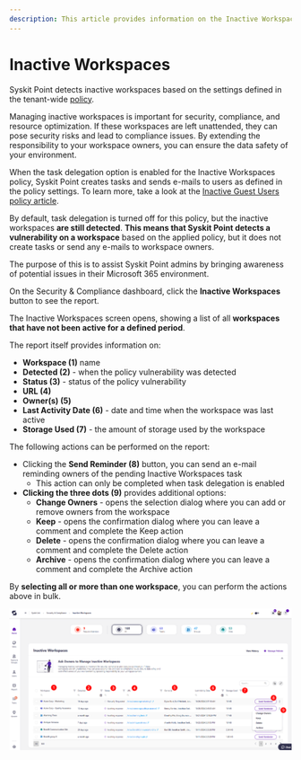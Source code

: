 ```yaml
---
description: This article provides information on the Inactive Workspaces report.
---
```


# Inactive Workspaces

Syskit Point detects inactive workspaces based on the settings defined in the tenant-wide [policy](../automated-workflows/inactive-workspaces-admin.md).

Managing inactive workspaces is important for security, compliance, and resource optimization. If these workspaces are left unattended, they can pose security risks and lead to compliance issues. By extending the responsibility to your workspace owners, you can ensure the data safety of your environment.

When the task delegation option is enabled for the Inactive Workspaces policy, Syskit Point creates tasks and sends e-mails to users as defined in the policy settings. To learn more, take a look at the [Inactive Guest Users policy article](../../governance-and-automation/automated-workflows/inactive-guest-users-admin.md). 

By default, task delegation is turned off for this policy, but the inactive workspaces **are still detected**. **This means that Syskit Point detects a vulnerability on a workspace** based on the applied policy, but it does not create tasks or send any e-mails to workspace owners. 

The purpose of this is to assist Syskit Point admins by
bringing awareness of potential issues in their Microsoft 365 environment. 

On the Security & Compliance dashboard, click the **Inactive Workspaces** button to see the report.

The Inactive Workspaces screen opens, showing a list of all **workspaces that have not been active for a defined period**.

The report itself provides information on:
* **Workspace (1)** name
* **Detected (2)** - when the policy vulnerability was detected
* **Status (3)** - status of the policy vulnerability
* **URL (4)** 
* **Owner(s) (5)**
* **Last Activity Date (6)** - date and time when the workspace was last active
* **Storage Used (7)** - the amount of storage used by the workspace

The following actions can be performed on the report:
* Clicking the **Send Reminder (8)** button, you can send an e-mail reminding owners of the pending Inactive Workspaces task
  * This action can only be completed when task delegation is enabled
* **Clicking the three dots (9)** provides additional options:
  * **Change Owners** - opens the selection dialog where you can add or remove owners from the workspace
  * **Keep** - opens the confirmation dialog where you can leave a comment and complete the Keep action
  * **Delete** - opens the confirmation dialog where you can leave a comment and complete the Delete action
  * **Archive** - opens the confirmation dialog where you can leave a comment and complete the Archive action

By **selecting all or more than one workspace**, you can perform the actions above in bulk. 

![Inactive Workspaces Check](../../.gitbook/assets/security-compliance-checks-inactive-workspaces.png)
